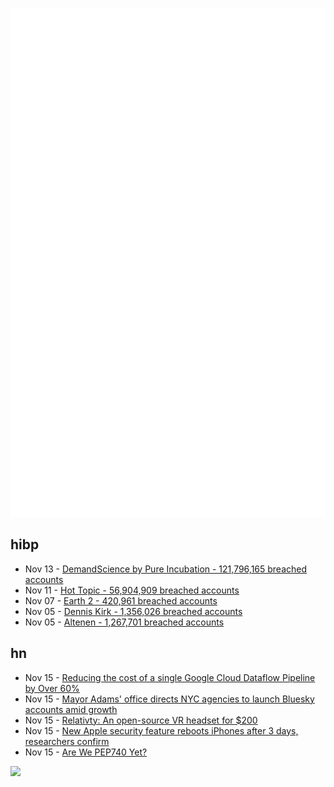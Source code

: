 ![Metrics](https://raw.githubusercontent.com/phixion/phixion/master/metrics.svg)

## hibp

<!--
for https://github.com/phixion/phixion/blob/main/.github/workflows/feeds.yml
-->
<!--START_SECTION:haveibeenpwnd-->
- Nov 13 - [DemandScience by Pure Incubation - 121,796,165 breached accounts](https://haveibeenpwned.com/PwnedWebsites#DemandScience)
- Nov 11 - [Hot Topic - 56,904,909 breached accounts](https://haveibeenpwned.com/PwnedWebsites#HotTopic)
- Nov 07 - [Earth 2 - 420,961 breached accounts](https://haveibeenpwned.com/PwnedWebsites#Earth2)
- Nov 05 - [Dennis Kirk - 1,356,026 breached accounts](https://haveibeenpwned.com/PwnedWebsites#DennisKirk)
- Nov 05 - [Altenen - 1,267,701 breached accounts](https://haveibeenpwned.com/PwnedWebsites#Altenen)
<!--END_SECTION:haveibeenpwnd-->

## hn

<!--
for https://github.com/phixion/phixion/blob/main/.github/workflows/feeds.yml
-->
<!--START_SECTION:hn-->
- Nov 15 - [Reducing the cost of a single Google Cloud Dataflow Pipeline by Over 60%](https://blog.allegro.tech/2024/06/cost-optimization-data-pipeline-gcp.html)
- Nov 15 - [Mayor Adams' office directs NYC agencies to launch Bluesky accounts amid growth](https://www.nydailynews.com/2024/11/14/mayor-adams-office-directs-nyc-agencies-to-launch-bluesky-accounts-amid-growth-on-new-platform/)
- Nov 15 - [Relativty: An open-source VR headset for $200](https://www.relativty.com/)
- Nov 15 - [New Apple security feature reboots iPhones after 3 days, researchers confirm](https://techcrunch.com/2024/11/14/new-apple-security-feature-reboots-iphones-after-3-days-researchers-confirm/)
- Nov 15 - [Are We PEP740 Yet?](https://trailofbits.github.io/are-we-pep740-yet/)
<!--END_SECTION:hn-->

<!--
for https://yhype.me
-->
![](https://hit.yhype.me/github/profile?user_id=13013670)
